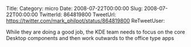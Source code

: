 Title: 
Category: micro
Date: 2008-07-22T00:00:00
Slug: 2008-07-22T00:00:00
TwitterId: 864819800
TweetUrl: https://twitter.com/mark_philpot/status/864819800
ReTweetUser: 

While they are doing a good job, the KDE team needs to focus on the core Desktop components and then work outwards to the office type apps